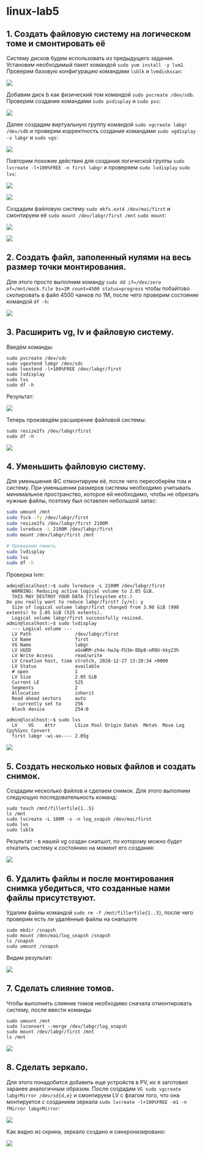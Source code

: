 # linux-lab5

## 1. Создать файловую систему на логическом томе и смонтировать её

Систему дисков будем использовать из предыдущего задания. Установим необходимый пакет командой ```sudo yum install -y lvm2```. Проверим базовую конфигурацию командами ```lsblk``` и ```lvmdiskscan```:

![](a.jpg)

Добавим диск b как физический том командой ```sudo pvcreate /dev/sdb```. Проверим создание командами ```sudo pvdisplay``` и ```sudo pvs```:

![](b.jpg)

Далее создадим виртуальную группу командой ```sudo vgcreate labgr /dev/sdb``` и проверим корректность создания командами ```sudo vgdisplay -v labgr``` и ```sudo vgs```:

![](c.jpg)

Повторим похожие действия для создания логической группы ```sudo lvcreate -l+100%FREE -n first labgr``` и проверяем ```sudo lvdisplay``` ```sudo lvs```:

![](d.jpg)

![](da.jpg)

Создадим файловую систему ```sudo mkfs.ext4 /dev/mai/first``` и смонтируем её ```sudo mount /dev/labgr/first /mnt``` ```sudo mount```:

![](e.jpg)

![](f.jpg)

## 2. Создать файл, заполенный нулями на весь размер точки монтирования.

Для этого просто выполним команду ```sudo dd if=/dev/zero of=/mnt/mock.file bs=1M count=4500 status=progress``` чтобы побайтово скопировать в файл 4500 чанков по 1М, после чего проверим состояние командой ```df -h```:

![](g.jpg)

## 3. Расширить vg, lv и файловую систему.

Введём команды:
```
sudo pvcreate /dev/sdc
sudo vgextend labgr /dev/sdc
sudo lvextend -l+100%FREE /dev/labgr/first
sudo lvdisplay
sudo lvs
sudo df -h
```
Результат:

![](h.jpg)

Теперь произведём расширение файловой системы:

```
sudo resize2fs /dev/labgr/first
sudo df -h
```
![](i.jpg)

## 4. Уменьшить файловую систему.

Для уменьшения ФС отмонтируем её, после чего пересоберём том и систему. При уменьшении размеров системы необходимо учитывать минимальное пространство, которое ей необходимо, чтобы не обрезать нужные файлы, поэтому был оставлен небольшой запас:

```bash
sudo umount /mnt
sudo fsck -fy /dev/labgr/first
sudo resize2fs /dev/labgr/first 2100M
sudo lvreduce -L 2100M /dev/labgr/first
sudo mount /dev/labgr/first /mnt

# Проверяем память
sudo lvdisplay
sudo lvs
sudo df -h
```

Проверка lvm:

```
admin@localhost:~$ sudo lvreduce -L 2100M /dev/labgr/first
  WARNING: Reducing active logical volume to 2.05 GiB.
  THIS MAY DESTROY YOUR DATA (filesystem etc.)
Do you really want to reduce labgr/first? [y/n]: y
  Size of logical volume labgr/first changed from 3.90 GiB (998 extents) to 2.05 GiB (525 extents).
  Logical volume labgr/first successfully resized.
admin@localhost:~$ sudo lvdisplay
  --- Logical volume ---
  LV Path                /dev/labgr/first
  LV Name                first
  VG Name                labgr
  LV UUID                xGsWRM-zh4x-hwJq-FU3m-8Dp8-oR9U-kky23h
  LV Write Access        read/write
  LV Creation host, time stretch, 2020-12-27 13:28:34 +0000
  LV Status              available
  # open                 1
  LV Size                2.05 GiB
  Current LE             525
  Segments               2
  Allocation             inherit
  Read ahead sectors     auto
  - currently set to     256
  Block device           254:0

admin@localhost:~$ sudo lvs
  LV    VG    Attr       LSize Pool Origin Data%  Meta%  Move Log Cpy%Sync Convert
  first labgr -wi-ao---- 2.05g                                                    
```

![](j.jpg)

## 5. Создать несколько новых файлов и создать снимок.

Создадим несколько файлов и сделаем снимок. Для этого выполним следующую последовательность команд:

```
sudo touch /mnt/fillerfile{1..5}
ls /mnt
sudo lvcreate -L 100M -s -n log_snapsh /dev/mai/first
sudo lvs
sudo lsblk
```

Результат - в нашей vg создан снапшот, по которому можно будет откатить систему к состоянию на момент его создания:

![](k.jpg)

## 6. Удалить файлы и после монтирования снимка убедиться, что созданные нами файлы присутствуют.

Удалим файлы командой ```sudo rm -f /mnt/fillerfile{1..3}```, после чего проверим есть ли удалённые файлы на снапшоте

```
sudo mkdir /snapsh
sudo mount /dev/mai/log_snapsh /snapsh
ls /snapsh
sudo umount /snapsh
```

Видим результат:

![](l.jpg)

## 7. Сделать слияние томов.

Чтобы выполнить слияние томов необходимо сначала отмонтировать систему, после ввести команды

```
sudo umount /mnt
sudo lvconvert --merge /dev/labgr/log_snapsh
sudo mount /dev/labgr/first /mnt
ls /mnt
```

![](m.jpg)

## 8. Сделать зеркало.

Для этого понадобится добавить еще устройств в PV, их я заготовил заранее аналогичным образом. После создадим ```VG sudo vgcreate labgrMirror /dev/sd{d,e}``` и смонтируем LV с флагом того, что она монтируется с созданием зеркала ```sudo lvcreate -l+100%FREE -m1 -n fMirror labgrMirror```:

![](n.jpg)

Как видно из скрина, зеркало создано и синхронизировано:

![](o.jpg)

